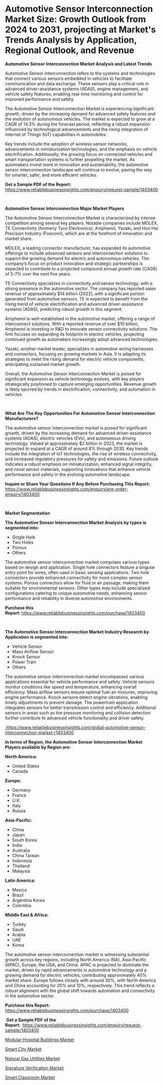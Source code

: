 <p><h1>Automotive Sensor Interconnection Market Size: Growth Outlook from 2024 to 2031, projecting at Market's Trends Analysis by Application, Regional Outlook, and Revenue</h1></p><p><strong>Automotive Sensor Interconnection Market Analysis and Latest Trends</strong></p>
<p><p>Automotive Sensor Interconnection refers to the systems and technologies that connect various sensors embedded in vehicles to facilitate communication and data exchange. These sensors play a critical role in advanced driver-assistance systems (ADAS), engine management, and vehicle safety features, enabling real-time monitoring and control for improved performance and safety.</p><p>The Automotive Sensor Interconnection Market is experiencing significant growth, driven by the increasing demand for advanced safety features and the evolution of autonomous vehicles. The market is expected to grow at a CAGR of 14.3% during the forecast period, reflecting a robust expansion influenced by technological advancements and the rising integration of Internet of Things (IoT) capabilities in automobiles. </p><p>Key trends include the adoption of wireless sensor networks, advancements in miniaturization technologies, and the emphasis on vehicle electrification. Additionally, the growing focus on connected vehicles and smart transportation systems is further propelling the market. As automakers invest more in innovation and sustainability, the automotive sensor interconnection landscape will continue to evolve, paving the way for smarter, safer, and more efficient vehicles.</p></p>
<p><strong>Get a Sample PDF of the Report:&nbsp;</strong> <a href="https://www.reliablebusinessinsights.com/enquiry/request-sample/1403400?utm_campaign=1737&utm_medium=2&utm_source=Github&utm_content=ia&utm_term=23102024&utm_id=automotive-sensor-interconnection">https://www.reliablebusinessinsights.com/enquiry/request-sample/1403400</a></p>
<p>&nbsp;</p>
<p><strong>Automotive Sensor Interconnection Major Market Players</strong></p>
<p><p>The Automotive Sensor Interconnection Market is characterized by intense competition among several key players. Notable companies include MOLEX, TE Connectivity (formerly Tyco Electronics), Amphenol, Yazaki, and Hon Hai Precision Industry (Foxconn), which are at the forefront of innovation and market share.</p><p>MOLEX, a leading connector manufacturer, has expanded its automotive offerings to include advanced sensors and interconnection solutions to support the growing demand for electric and autonomous vehicles. The company’s focus on product innovation and strategic partnerships is expected to contribute to a projected compound annual growth rate (CAGR) of 5-7% over the next five years.</p><p>TE Connectivity specializes in connectivity and sensor technology, with a strong presence in the automotive sector. The company has reported sales revenue of approximately $14 billion (2022), with a significant portion generated from automotive sensors. TE is expected to benefit from the rising trend of vehicle electrification and advanced driver-assistance systems (ADAS), predicting robust growth in this segment.</p><p>Amphenol is well-established in the automotive market, offering a range of interconnect solutions. With a reported revenue of over $10 billion, Amphenol is investing in R&D to innovate sensor connectivity solutions. The firm focuses on expanding its footprint in electric vehicles, projecting continued growth as automakers increasingly adopt advanced technologies.</p><p>Yazaki, another market leader, specializes in automotive wiring harnesses and connectors, focusing on growing markets in Asia. It is adapting its strategies to meet the rising demand for electric vehicle components, anticipating sustained market growth.</p><p>Overall, the Automotive Sensor Interconnection Market is poised for significant expansion as vehicle technology evolves, with key players strategically positioned to capture emerging opportunities. Revenue growth is likely spurred by trends in electrification, connectivity, and automation in vehicles.</p></p>
<p>&nbsp;</p>
<p><strong>What Are The Key Opportunities For Automotive Sensor Interconnection Manufacturers?</strong></p>
<p><p>The automotive sensor interconnection market is poised for significant growth, driven by the increasing demand for advanced driver-assistance systems (ADAS), electric vehicles (EVs), and autonomous driving technology. Valued at approximately $2 billion in 2023, the market is projected to expand at a CAGR of around 8% through 2030. Key trends include the integration of IoT technologies, the rise of wireless connectivity, and increased regulatory pressures for safety and emissions. Future outlook indicates a robust emphasis on miniaturization, enhanced signal integrity, and novel sensor materials, supporting innovations that enhance vehicle performance and safety in the evolving automotive landscape.</p></p>
<p><strong>Inquire or Share Your Questions If Any Before Purchasing This Report:</strong> <a href="https://www.reliablebusinessinsights.com/enquiry/pre-order-enquiry/1403400?utm_campaign=1737&utm_medium=2&utm_source=Github&utm_content=ia&utm_term=23102024&utm_id=automotive-sensor-interconnection">https://www.reliablebusinessinsights.com/enquiry/pre-order-enquiry/1403400</a></p>
<p>&nbsp;</p>
<p><strong>Market Segmentation</strong></p>
<p><strong>The Automotive Sensor Interconnection Market Analysis by types is segmented into:</strong></p>
<p><ul><li>Single Hole</li><li>Two Holes</li><li>Porous</li><li>Others</li></ul></p>
<p><p>The automotive sensor interconnection market comprises various types based on design and application. Single hole connectors feature a singular entry point for wires, often used in basic sensing applications. Two hole connectors provide enhanced connectivity for more complex sensor systems. Porous connectors allow for fluid or air passage, making them suitable for environmental sensors. Other types may include specialized configurations catering to unique automotive needs, enhancing sensor performance and reliability in diverse automotive environments.</p></p>
<p><strong>Purchase this Report:&nbsp;</strong><a href="https://www.reliablebusinessinsights.com/purchase/1403400?utm_campaign=1737&utm_medium=2&utm_source=Github&utm_content=ia&utm_term=23102024&utm_id=automotive-sensor-interconnection">https://www.reliablebusinessinsights.com/purchase/1403400</a></p>
<p>&nbsp;</p>
<p><strong>The Automotive Sensor Interconnection Market Industry Research by Application is segmented into:</strong></p>
<p><ul><li>Vehicle Sensor</li><li>Mass Airflow Sensor</li><li>Knock Sensor</li><li>Power Train</li><li>Others</li></ul></p>
<p><p>The automotive sensor interconnection market encompasses various applications essential for vehicle performance and safety. Vehicle sensors monitor conditions like speed and temperature, enhancing overall efficiency. Mass airflow sensors ensure optimal fuel-air mixtures, improving engine performance. Knock sensors detect engine vibrations, enabling timely adjustments to prevent damage. The powertrain application integrates sensors for better transmission control and efficiency. Additional sensors in areas such as tire pressure monitoring and collision detection further contribute to advanced vehicle functionality and driver safety.</p></p>
<p><a href="https://www.reliablebusinessinsights.com/global-automotive-sensor-interconnection-market-r1403400?utm_campaign=1737&utm_medium=2&utm_source=Github&utm_content=ia&utm_term=23102024&utm_id=automotive-sensor-interconnection">&nbsp;https://www.reliablebusinessinsights.com/global-automotive-sensor-interconnection-market-r1403400</a></p>
<p><strong>In terms of Region, the Automotive Sensor Interconnection Market Players available by Region are:</strong></p>
<p>
    <p> <strong> North America: </strong>
        <ul>
            <li>United States</li>
            <li>Canada</li>
        </ul>
        </p> 
    <p> <strong> Europe: </strong>
        <ul>
            <li>Germany</li>
            <li>France</li>
            <li>U.K.</li>
            <li>Italy</li>
            <li>Russia</li>
        </ul>
        </p> 
    <p> <strong> Asia-Pacific: </strong>
        <ul>
            <li>China</li>
            <li>Japan</li>
            <li>South Korea</li>
            <li>India</li>
            <li>Australia</li>
            <li>China Taiwan</li>
            <li>Indonesia</li>
            <li>Thailand</li>
            <li>Malaysia</li>
        </ul>
        </p> 
    <p> <strong> Latin America: </strong>
        <ul>
            <li>Mexico</li>
            <li>Brazil</li>
            <li>Argentina Korea</li>
            <li>Colombia</li>
        </ul>
        </p> 
    <p> <strong> Middle East & Africa: </strong>
        <ul>
            <li>Turkey</li>
            <li>Saudi</li>
            <li>Arabia</li>
            <li>UAE</li>
            <li>Korea</li>
        </ul>
    </p>
    </p>
<p><p>The automotive sensor interconnection market is witnessing substantial growth across key regions, including North America (NA), Asia-Pacific (APAC), Europe, the USA, and China. APAC is projected to dominate the market, driven by rapid advancements in automotive technology and a growing demand for electric vehicles, contributing approximately 40% market share. Europe follows closely with around 30%, with North America and China accounting for 20% and 10%, respectively. This trend reflects a robust alignment with the global shift towards automation and connectivity in the automotive sector.</p></p>
<p><strong>Purchase this Report: </strong><a href="https://www.reliablebusinessinsights.com/purchase/1403400?utm_campaign=1737&utm_medium=2&utm_source=Github&utm_content=ia&utm_term=23102024&utm_id=automotive-sensor-interconnection">https://www.reliablebusinessinsights.com/purchase/1403400</a></p>
<p>&nbsp;<strong>Get a Sample PDF of the Report:&nbsp;&nbsp;</strong><a href="https://www.reliablebusinessinsights.com/enquiry/request-sample/1403400?utm_campaign=1737&utm_medium=2&utm_source=Github&utm_content=ia&utm_term=23102024&utm_id=automotive-sensor-interconnection">https://www.reliablebusinessinsights.com/enquiry/request-sample/1403400</a></p>
<p><strong></strong></p>
<p><p><a href="https://github.com/MariaWashington76/Market-Research-Report-List-1/blob/main/modular-hospital-buildings-market.md?utm_campaign=1737&utm_medium=2&utm_source=Github&utm_content=ia&utm_term=23102024&utm_id=automotive-sensor-interconnection">Modular Hospital Buildings Market</a></p><p><a href="https://www.linkedin.com/pulse/smart-city-market-forecasts-trends-impact-analysis-2024-hessc?utm_campaign=1737&utm_medium=2&utm_source=Github&utm_content=ia&utm_term=23102024&utm_id=automotive-sensor-interconnection">Smart City Market</a></p><p><a href="https://www.linkedin.com/pulse/natural-gas-utilities-market-innovations-trends-comprehensive-pdifc?utm_campaign=1737&utm_medium=2&utm_source=Github&utm_content=ia&utm_term=23102024&utm_id=automotive-sensor-interconnection">Natural Gas Utilities Market</a></p><p><a href="https://www.linkedin.com/pulse/signature-verification-market-evolution-future-outlook-b2n5c?utm_campaign=1737&utm_medium=2&utm_source=Github&utm_content=ia&utm_term=23102024&utm_id=automotive-sensor-interconnection">Signature Verification Market</a></p><p><a href="https://www.linkedin.com/pulse/analyzing-global-smart-classroom-market-growth-prospects-mr51c?utm_campaign=1737&utm_medium=2&utm_source=Github&utm_content=ia&utm_term=23102024&utm_id=automotive-sensor-interconnection">Smart Classroom Market</a></p></p>